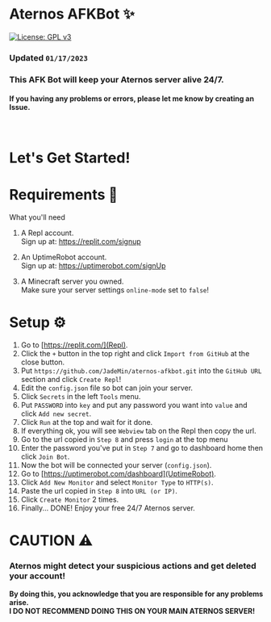# Aternos AFKBot ✨  
[![License: GPL v3](https://img.shields.io/badge/License-GPLv3-blue.svg)](/LICENSE)  
### Updated `01/17/2023`  
### This AFK Bot will keep your Aternos server alive 24/7.
#### If you having any problems or errors, please let me know by creating an Issue.
<br/>

# Let's Get Started!
# Requirements 🎒
What you'll need

1. A Repl account.  
	Sign up at: https://replit.com/signup

2. An UptimeRobot account.  
	Sign up at: https://uptimerobot.com/signUp

2. A Minecraft server you owned.  
	Make sure your server settings ``online-mode`` set to ``false``!


# Setup ⚙
1. Go to [https://replit.com/](Repl).
2. Click the `+` button in the top right and click `Import from GitHub` at the close button.
4. Put `https://github.com/JadeMin/aternos-afkbot.git` into the `GitHub URL` section and click `Create Repl`!
5. Edit the `config.json` file so bot can join your server.
6. Click `Secrets` in the left `Tools` menu.
7. Put `PASSWORD` into `key` and put any password you want into `value` and click `Add new secret`.
8. Click `Run` at the top and wait for it done.
9. If everything ok, you will see `Webview` tab on the Repl then copy the url.
10. Go to the url copied in `Step 8` and press `login` at the top menu
11. Enter the password you've put in `Step 7` and go to dashboard home then click `Join Bot`.
12. Now the bot will be connected your server (`config.json`).
10. Go to [https://uptimerobot.com/dashboard](UptimeRobot).
11. Click `Add New Monitor` and select `Monitor Type` to `HTTP(s)`.
12. Paste the url copied in `Step 8` into `URL (or IP)`.
13. Click `Create Monitor` 2 times.
16. Finally... DONE! Enjoy your free 24/7 Aternos server.


# CAUTION ⚠
### Aternos might detect your suspicious actions and get deleted your account!  
**By doing this, you acknowledge that you are responsible for any problems arise.**  
**I DO NOT RECOMMEND DOING THIS ON YOUR MAIN ATERNOS SERVER!**